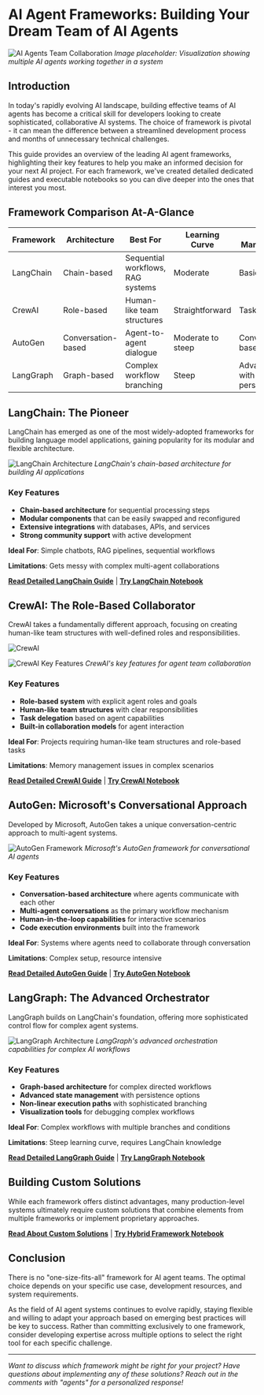 # AI Agent Frameworks: Building Your Dream Team of AI Agents

![AI Agents Team Collaboration](./Images/agent_team.png)
*Image placeholder: Visualization showing multiple AI agents working together in a system*
## Introduction

In today's rapidly evolving AI landscape, building effective teams of AI agents has become a critical skill for developers looking to create sophisticated, collaborative AI systems. The choice of framework is pivotal - it can mean the difference between a streamlined development process and months of unnecessary technical challenges.

This guide provides an overview of the leading AI agent frameworks, highlighting their key features to help you make an informed decision for your next AI project. For each framework, we've created detailed dedicated guides and executable notebooks so you can dive deeper into the ones that interest you most.

## Framework Comparison At-A-Glance


| Framework | Architecture | Best For | Learning Curve | State Management |
|-----------|-------------|----------|---------------|-----------------|
| LangChain | Chain-based | Sequential workflows, RAG systems | Moderate | Basic |
| CrewAI | Role-based | Human-like team structures | Straightforward | Task-based |
| AutoGen | Conversation-based | Agent-to-agent dialogue | Moderate to steep | Conversation-based |
| LangGraph | Graph-based | Complex workflow branching | Steep | Advanced with persistence |

## LangChain: The Pioneer

LangChain has emerged as one of the most widely-adopted frameworks for building language model applications, gaining popularity for its modular and flexible architecture.

![LangChain Architecture](./Images/langchain1.png)
*LangChain's chain-based architecture for building AI applications*

### Key Features
- **Chain-based architecture** for sequential processing steps
- **Modular components** that can be easily swapped and reconfigured
- **Extensive integrations** with databases, APIs, and services
- **Strong community support** with active development

**Ideal For**: Simple chatbots, RAG pipelines, sequential workflows

**Limitations**: Gets messy with complex multi-agent collaborations

[**Read Detailed LangChain Guide**](/Agents/LangChain_Detailed_Guide.md) | [**Try LangChain Notebook**](/Notebooks/LangChain_Examples.ipynb)

## CrewAI: The Role-Based Collaborator

CrewAI takes a fundamentally different approach, focusing on creating human-like team structures with well-defined roles and responsibilities.


![CrewAI](./Images/crewaiInt.png)

![CrewAI Key Features](./Images/crewai_keyf.png)
*CrewAI's key features for agent team collaboration*

### Key Features

- **Role-based system** with explicit agent roles and goals
- **Human-like team structures** with clear responsibilities
- **Task delegation** based on agent capabilities
- **Built-in collaboration models** for agent interaction

**Ideal For**: Projects requiring human-like team structures and role-based tasks

**Limitations**: Memory management issues in complex scenarios

[**Read Detailed CrewAI Guide**](/Agents/CrewAI_Detailed_Guide.md) | [**Try CrewAI Notebook**](https://colab.research.google.com/github/Shubham-vish/prepwithai_tutorials/blob/main/Agents/Notebooks/CrewAI_Examples.ipynb)

## AutoGen: Microsoft's Conversational Approach

Developed by Microsoft, AutoGen takes a unique conversation-centric approach to multi-agent systems.

![AutoGen Framework](./Images/autogen.png)
*Microsoft's AutoGen framework for conversational AI agents*

### Key Features

- **Conversation-based architecture** where agents communicate with each other
- **Multi-agent conversations** as the primary workflow mechanism
- **Human-in-the-loop capabilities** for interactive scenarios
- **Code execution environments** built into the framework

**Ideal For**: Systems where agents need to collaborate through conversation

**Limitations**: Complex setup, resource intensive

[**Read Detailed AutoGen Guide**](/Agents/AutoGen_Detailed_Guide.md) | [**Try AutoGen Notebook**](https://colab.research.google.com/github/Shubham-vish/prepwithai_tutorials/blob/main/Agents/Notebooks/AutoGen_Examples.ipynb)

## LangGraph: The Advanced Orchestrator

LangGraph builds on LangChain's foundation, offering more sophisticated control flow for complex agent systems.

![LangGraph Architecture](./Images/langgraph_architecture.png)
*LangGraph's advanced orchestration capabilities for complex AI workflows*


### Key Features

- **Graph-based architecture** for complex directed workflows
- **Advanced state management** with persistence options
- **Non-linear execution paths** with sophisticated branching
- **Visualization tools** for debugging complex workflows

**Ideal For**: Complex workflows with multiple branches and conditions

**Limitations**: Steep learning curve, requires LangChain knowledge

[**Read Detailed LangGraph Guide**](/Agents/LangGraph_Detailed_Guide.md) | [**Try LangGraph Notebook**](https://colab.research.google.com/github/Shubham-vish/prepwithai_tutorials/blob/main/Agents/Notebooks/LangGraph_Examples.ipynb)

## Building Custom Solutions

While each framework offers distinct advantages, many production-level systems ultimately require custom solutions that combine elements from multiple frameworks or implement proprietary approaches.

[**Read About Custom Solutions**](/Agents/Custom_Solutions_Guide.md) | [**Try Hybrid Framework Notebook**](https://colab.research.google.com/github/Shubham-vish/prepwithai_tutorials/blob/main/Agents/Notebooks/Hybrid_Framework_Examples.ipynb)

## Conclusion

There is no "one-size-fits-all" framework for AI agent teams. The optimal choice depends on your specific use case, development resources, and system requirements.

As the field of AI agent systems continues to evolve rapidly, staying flexible and willing to adapt your approach based on emerging best practices will be key to success. Rather than committing exclusively to one framework, consider developing expertise across multiple options to select the right tool for each specific challenge.

---

*Want to discuss which framework might be right for your project? Have questions about implementing any of these solutions? Reach out in the comments with "agents" for a personalized response!*